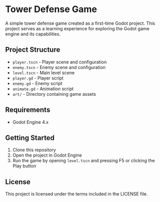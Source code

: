 # Tower Defense Game

A simple tower defense game created as a first-time Godot project. This project serves as a learning experience for exploring the Godot game engine and its capabilities.

## Project Structure

- `player.tscn` - Player scene and configuration
- `enemy.tscn` - Enemy scene and configuration
- `level.tscn` - Main level scene
- `player.gd` - Player script
- `enemy.gd` - Enemy script
- `animate.gd` - Animation script
- `art/` - Directory containing game assets

## Requirements

- Godot Engine 4.x

## Getting Started

1. Clone this repository
2. Open the project in Godot Engine
3. Run the game by opening `level.tscn` and pressing F5 or clicking the Play button

## License

This project is licensed under the terms included in the LICENSE file. 